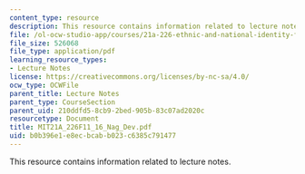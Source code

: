 ```yaml
---
content_type: resource
description: This resource contains information related to lecture notes.
file: /ol-ocw-studio-app/courses/21a-226-ethnic-and-national-identity-fall-2011/b0b396e1e8ecbcabb023c6385c791477_MIT21A_226F11_16_Nag_Dev.pdf
file_size: 526068
file_type: application/pdf
learning_resource_types:
- Lecture Notes
license: https://creativecommons.org/licenses/by-nc-sa/4.0/
ocw_type: OCWFile
parent_title: Lecture Notes
parent_type: CourseSection
parent_uid: 210ddfd5-8cb9-2bed-905b-83c07ad2020c
resourcetype: Document
title: MIT21A_226F11_16_Nag_Dev.pdf
uid: b0b396e1-e8ec-bcab-b023-c6385c791477
---
```

This resource contains information related to lecture notes.